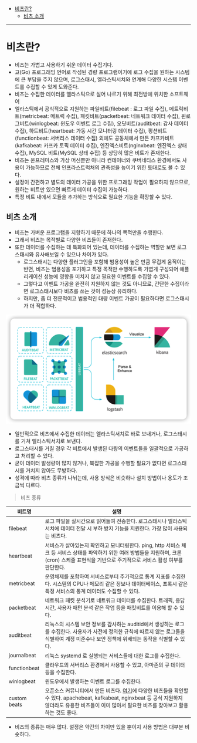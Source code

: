 - [비츠란?](#비츠란)
  - [비츠 소개](#비츠-소개)
---
# 비츠란?

- 비츠는 가볍고 사용하기 쉬운 데이터 수집기다.
- 고(Go) 프로그래밍 언어로 작성된 경량 프로그램이기에 로그 수집을 원하는 시스템에 큰 부담을 주지 않으며, 로그스태시, 엘라스틱서치와 연계해 다양한 시스템 이벤트를 수집할 수 있게 도와준다.
- 비츠는 수집한 데이터를 엘라스틱으로 실어 나르기 위해 최전방에 위치한 소프트웨어
- 엘라스틱에서 공식적으로 지원하는 파일비트(filebeat : 로그 파일 수집), 메트릭비트(metricbeat: 메트릭 수집), 패킷비트(packetbeat: 네트워크 데이터 수집), 윈로그비트(winlogbeat: 윈도우 이벤트 로그 수집), 오딧비트(auditbeat: 감사 데이터 수집), 하트비트(heartbeat: 가동 시간 모니터링 데이터 수집), 펑션비트(functionbeat: 서버리스 데이터 수집) 외에도 공동체에서 만든 카프카비트(kafkabeat: 카프카 토픽 데이터 수집), 엔진엑스비트(nginxbeat: 엔진엑스 상태 수집), MySQL 비트(MySQL 상태 수집) 등 상당히 많은 비트가 존재한다.
- 비츠는 온프레미스와 가상 머신뿐만 아니라 컨테이너와 쿠버네티스 환경에서도 사용이 가능하므로 전체 인프라스트럭처의 관측성을 높이기 위한 토대로도 볼 수 있다.
- 설정이 간편하고 별도의 데이터 가공을 위한 프로그래밍 작업이 필요하지 않으므로, 원하는 비트만 있으면 빠르게 데이터 수집이 가능하다.
- 특정 비트 내에서 모듈을 추가하는 방식으로 필요한 기능을 확장할 수 있다.


## 비츠 소개

- 비츠는 가벼운 프로그램을 지향하기 때문에 하나의 목적만을 수행한다.
- 그래서 비츠는 목적별로 다양한 비츠들이 존재한다.
- 또한 데이터를 수집하는 데 특화되어 있는데, 데이터를 수집하는 역할만 보면 로그스태시와 유사해보일 수 있으나 차이가 있다.
  - 로그스태시는 다양한 플러그인을 포함해 범용성이 높은 만큼 무겁게 움직이는 반면, 비츠는 범용성을 포기하고 특정 목적만 수행하도록 가볍게 구성되어 애플리케이션 성능에 영향을 미치지 않고 필요한 이벤트를 수집할 수 있다.
  - 그렇다고 이벤트 가공을 완전히 지원하지 않는 것도 아니므로, 간단한 수집이라면 로그스태시보다 비츠를 쓰는 것이 성능상 유리하다.
  - 하지만, 좀 더 전문적이고 범용적인 대량 이벤트 가공이 필요하다면 로그스태시가 더 적합하다.

![](/images/2022-04-18-02-43-42.png)
- 일반적으로 비츠에서 수집한 데이터는 엘라스틱서치로 바로 보내거나, 로그스태시를 거쳐 엘라스틱서치로 보낸다.
- 로그스태시를 거칠 경우 각 비트에서 발생된 다량의 이벤트들을 일괄적으로 가공하고 처리할 수 있다.
- 굳이 데이터 발생량이 많지 않거나, 복잡한 가공을 수행할 필요가 없다면 로그스태시를 거치지 않아도 무방하다.
- 성격에 따라 비츠 종류가 나뉘는데, 사용 방식은 비슷하나 설치 방법이나 용도가 조금씩 다르다.

> 비츠 종류

| 비트명       | 설명                                                                                                                                                                                                                                                                                   |
| ------------ | -------------------------------------------------------------------------------------------------------------------------------------------------------------------------------------------------------------------------------------------------------------------------------------- |
| filebeat     | 로그 파일을 실시간으로 읽어들여 전송한다. 로그스태시나 엘라스틱서치에 데이터 전달 시 부하 방지 기능을 지원한다. 가장 많이 사용되는 비츠다.                                                                                                                                             |
| heartbeat    | 서비스가 살아있는지 확인하고 모니터링한다. ping, http 서비스 체크 등 서비스 상태를 파악하기 위한 여러 방법들을 지원하며, 크론(cron) 스케줄 표현식을 기반으로 주기적으로 서비스 활성 여부를 판단한다.                                                                                   |
| metricbeat   | 운영체제를 포함하여 서비스로부터 주기적으로 통계 지표를 수집한다. 시스템의 CPU나 메모리 같은 정보나 데이터베이스, 프록시 같은 특정 서비스의 통계 데이터도 수집할 수 있다.                                                                                                              |
| packetbeat   | 네트워크 패킷 분석기로 네트워크 데이터를 수집한다. 트래픽, 응답 시간, 사용자 패턴 분석 같은 작업 등을 패킷비트를 이용해 할 수 있다.                                                                                                                                                    |
| auditbeat    | 리눅스의 시스템 보안 정보를 감사하는 auditid에서 생성하는 로그를 수집한다. 사용자가 사전에 정의한 규칙에 따르지 않는 로그들을 식별하여 계정 미준수나 보안 정책에 위배되는 동작을 식별할 수 있다.                                                                                       |
| journalbeat  | 리눅스 systemd 로 실행되는 서비스들에 대한 로그를 수집한다.                                                                                                                                                                                                                            |
| functionbeat | 클라우드의 서버리스 환경에서 사용할 수 있고, 아마존의 큐 데이터 등을 수집한다.                                                                                                                                                                                                         |
| winlogbeat   | 윈도우에서 발생하는 이벤트 로그를 수집한다.                                                                                                                                                                                                                                            |
| custom beats | 오픈소스 커뮤니티에서 만든 비츠다. [여기](https://www.elastic.co/guide/en/beats/libbeat/7.10/community-beats.html)에 다양한 비츠들을 확인할 수 있다. apachebeat, kafkabeat, nginxbeat 등 공식 지원하지 않더라도 유용한 비츠들이 이미 많아서 필요한 비츠를 찾아보고 활용하는 것도 좋다. |

- 비츠의 종류는 매우 많다. 설정은 약간의 차이만 있을 뿐이지 사용 방법은 대부분 비슷하다.